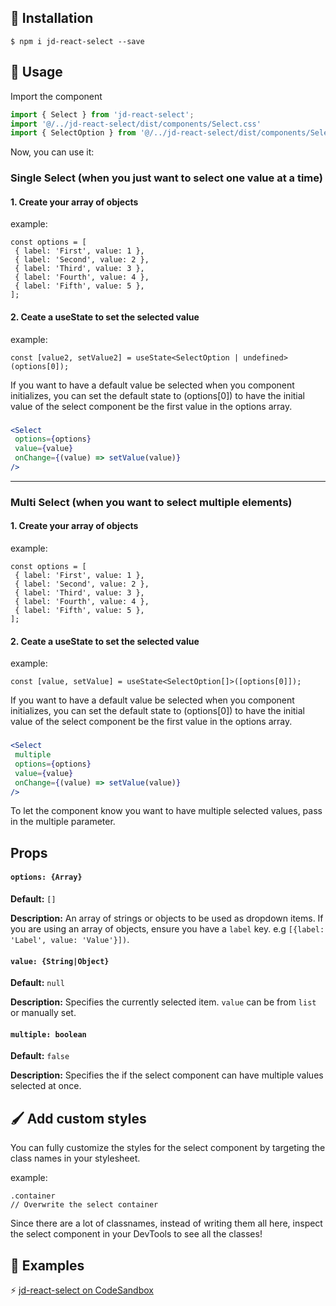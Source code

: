 ## 🔧 Installation

```
$ npm i jd-react-select --save
```

## 📖 Usage

Import the component

```js
import { Select } from 'jd-react-select';
import '@/../jd-react-select/dist/components/Select.css'
import { SelectOption } from '@/../jd-react-select/dist/components/Select'
```

Now, you can use it:

### Single Select (when you just want to select one value at a time)

#### 1. Create your array of objects 

example:

```
const options = [
 { label: 'First', value: 1 },
 { label: 'Second', value: 2 },
 { label: 'Third', value: 3 },
 { label: 'Fourth', value: 4 },
 { label: 'Fifth', value: 5 },
];
```

#### 2. Ceate a useState to set the selected value

example: 

```
const [value2, setValue2] = useState<SelectOption | undefined>(options[0]);
```
If you want to have a default value be selected when you component initializes, you can set the default state to (options[0]) to have the initial value of the select component be the first value in the options array.

###


```jsx
<Select
 options={options}
 value={value}
 onChange={(value) => setValue(value)}
/>
```

<hr />

### Multi Select (when you want to select multiple elements)

#### 1. Create your array of objects 

example:

```
const options = [
 { label: 'First', value: 1 },
 { label: 'Second', value: 2 },
 { label: 'Third', value: 3 },
 { label: 'Fourth', value: 4 },
 { label: 'Fifth', value: 5 },
];
```

#### 2. Ceate a useState to set the selected value

example: 

```
const [value, setValue] = useState<SelectOption[]>([options[0]]);
```
If you want to have a default value be selected when you component initializes, you can set the default state to (options[0]) to have the initial value of the select component be the first value in the options array.

###

```jsx
<Select
 multiple
 options={options}
 value={value}
 onChange={(value) => setValue(value)}
/>
```

To let the component know you want to have multiple selected values, pass in the multiple parameter.

## Props

#### `options: {Array}`

**Default:** `[]`

**Description:** An array of strings or objects to be used as dropdown items. If
you are using an array of objects, ensure you have a `label` key. e.g
`[{label: 'Label', value: 'Value'}])`.

#### `value: {String|Object}`

**Default:** `null`

**Description:** Specifies the currently selected item. `value` can be from
`list` or manually set.

#### `multiple: boolean`
**Default:** `false`

**Description:** Specifies the if the select component can have multiple values selected at once.

## 🖌️ Add custom styles

You can fully customize the styles for the select component by targeting the class names in your stylesheet.

example:
```
.container
// Overwrite the select container 
```

Since there are a lot of classnames, instead of writing them all here, inspect the select component in your DevTools to see all the classes!



## 👀 Examples

⚡️
<a href="https://codesandbox.io/s/jd-react-select-v8fkfe?file=/src/App.tsx">jd-react-select on CodeSandbox</a>





